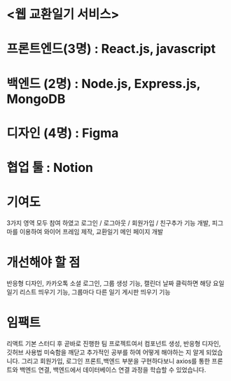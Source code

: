 # <웹 교환일기 서비스>
# 프론트엔드(3명) : React.js, javascript
# 백엔드 (2명) : Node.js, Express.js, MongoDB
# 디자인 (4명) : Figma
# 협업 툴 : Notion
# 기여도
3가지 영역 모두 참여 하였고 로그인 / 로그아웃 / 회원가입 / 친구추가 기능 개발,
피그마를 이용하여 와이어 프레임 제작,
교환일기 메인 페이지 개발
# 개선해야 할 점
반응형 디자인, 카카오톡 소셜 로그인, 그룹 생성 기능, 캘린더 날짜 클릭하면 해당 요일 일기 리스트 띄우기 기능, 그룹마다 다른 일기 게시판 띄우기 기능
# 임팩트
리액트 기본 스터디 후 곧바로 진행한 팀 프로젝트여서 컴포넌트 생성, 반응형 디자인, 깃허브 사용법 미숙함을 깨닫고 추가적인 공부를 하여 어떻게 해야하는 지 알게 되었습니다. 그리고 회원가입, 로그인 프론트,백엔드 부분을 구현하다보니 axios를 통한 프론트와 백엔드 연결, 백엔드에서 데이터베이스 연결 과정을 학습할 수 있었습니다.
